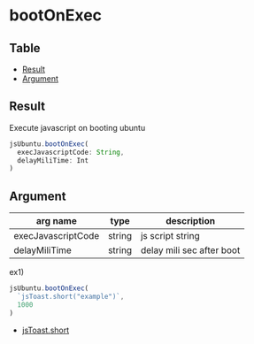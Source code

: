 # bootOnExec

Table
-----------------

* [Result](#result)
* [Argument](#argument)


## Result

Execute javascript on booting ubuntu


```js.js
jsUbuntu.bootOnExec(
  execJavascriptCode: String,
  delayMiliTime: Int
)

```

## Argument

| arg name | type | description |
| -------- | -------- | -------- |
| execJavascriptCode | string | js script string |
| delayMiliTime | string | delay mili sec after boot |



ex1) 

```js.js
jsUbuntu.bootOnExec(
  `jsToast.short("example")`,
  1000
)
```

- [jsToast.short](https://github.com/puutaro/CommandClick/blob/master/md/developer/js_interface/JsToast/short.md)
